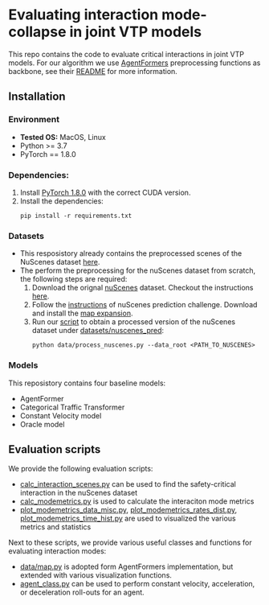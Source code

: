 # Evaluating interaction mode-collapse in joint VTP models
This repo contains the code to evaluate critical interactions in joint VTP models.
For our algorithm we use [AgentFormers](https://github.com/Khrylx/AgentFormer) preprocessing functions as backbone, see their [README](README_AF.md) for more information.


## Installation 

### Environment
* **Tested OS:** MacOS, Linux
* Python >= 3.7
* PyTorch == 1.8.0
### Dependencies:
1. Install [PyTorch 1.8.0](https://pytorch.org/get-started/previous-versions/) with the correct CUDA version.
2. Install the dependencies:
    ```
    pip install -r requirements.txt
    ```

### Datasets
* This resposistory already contains the preprocessed scenes of the NuScenes dataset [here](datasets/nuscenes_pred).
* The perform the preprocessing for the nuScenes dataset from scratch, the following steps are required:
  1. Download the orignal [nuScenes](https://www.nuscenes.org/nuscenes) dataset. Checkout the instructions [here](https://github.com/nutonomy/nuscenes-devkit).
  2. Follow the [instructions](https://github.com/nutonomy/nuscenes-devkit#prediction-challenge) of nuScenes prediction challenge. Download and install the [map expansion](https://github.com/nutonomy/nuscenes-devkit#map-expansion).
  3. Run our [script](data/process_nuscenes.py) to obtain a processed version of the nuScenes dataset under [datasets/nuscenes_pred](datasets/nuscenes_pred):
      ```
      python data/process_nuscenes.py --data_root <PATH_TO_NUSCENES>
      ``` 

### Models
This reposistory contains four baseline models:
- AgentFormer
- Categorical Traffic Transformer
- Constant Velocity model
- Oracle model

## Evaluation scripts
We provide the following evaluation scripts:
- [calc_interaction_scenes.py](calc_interaction_scenes.py) can be used to find the safety-critical interaction in the nuScenes dataset
- [calc_modemetrics.py](calc_modemetrics.py) is used to calculate the interaciton mode metrics
- [plot_modemetrics_data_misc.py](plot_modemetrics_data_misc.py), [plot_modemetrics_rates_dist.py](plot_modemetrics_rates_dist.py), [plot_modemetrics_time_hist.py](plot_modemetrics_time_hist.py) are used to visualized the various metrics and statistics

Next to these scripts, we provide various useful classes and functions for evaluating interaction modes:
- [data/map.py](data/map.py) is adopted form AgentFormers implementation, but extended with various visualization functions.
- [agent_class.py](agent_class.py) can be used to perform constant velocity, acceleration, or deceleration roll-outs for an agent.

